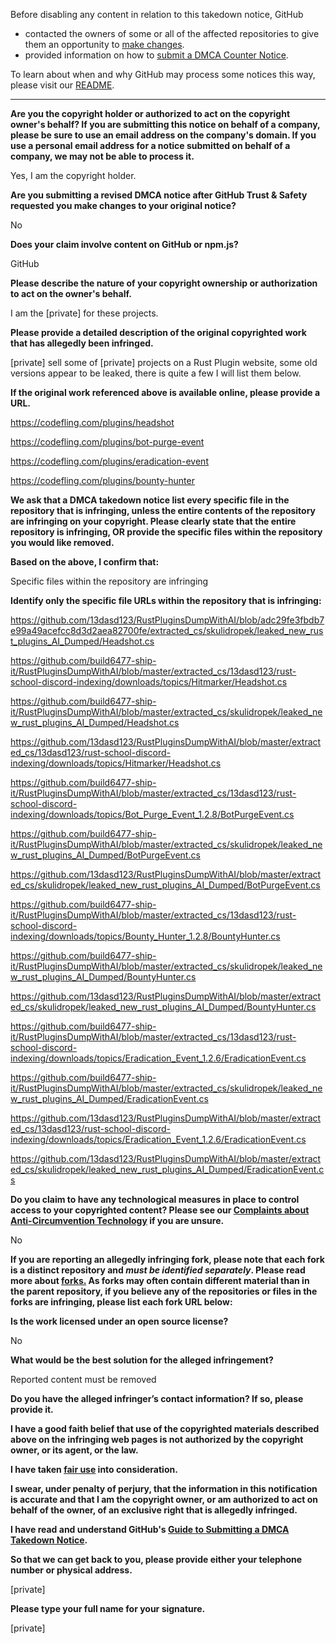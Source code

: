Before disabling any content in relation to this takedown notice, GitHub
- contacted the owners of some or all of the affected repositories to give them an opportunity to [make changes](https://docs.github.com/en/github/site-policy/dmca-takedown-policy#a-how-does-this-actually-work).
- provided information on how to [submit a DMCA Counter Notice](https://docs.github.com/en/articles/guide-to-submitting-a-dmca-counter-notice).

To learn about when and why GitHub may process some notices this way, please visit our [README](https://github.com/github/dmca/blob/master/README.md#anatomy-of-a-takedown-notice).

---

**Are you the copyright holder or authorized to act on the copyright owner's behalf? If you are submitting this notice on behalf of a company, please be sure to use an email address on the company's domain. If you use a personal email address for a notice submitted on behalf of a company, we may not be able to process it.**

Yes, I am the copyright holder.

**Are you submitting a revised DMCA notice after GitHub Trust & Safety requested you make changes to your original notice?**

No

**Does your claim involve content on GitHub or npm.js?**

GitHub

**Please describe the nature of your copyright ownership or authorization to act on the owner's behalf.**

I am the [private] for these projects.

**Please provide a detailed description of the original copyrighted work that has allegedly been infringed.**

[private] sell some of [private] projects on a Rust Plugin website, some old versions appear to be leaked, there is quite a few I will list them below.

**If the original work referenced above is available online, please provide a URL.**

https://codefling.com/plugins/headshot

https://codefling.com/plugins/bot-purge-event

https://codefling.com/plugins/eradication-event

https://codefling.com/plugins/bounty-hunter

**We ask that a DMCA takedown notice list every specific file in the repository that is infringing, unless the entire contents of the repository are infringing on your copyright. Please clearly state that the entire repository is infringing, OR provide the specific files within the repository you would like removed.**

**Based on the above, I confirm that:**

Specific files within the repository are infringing

**Identify only the specific file URLs within the repository that is infringing:**

https://github.com/13dasd123/RustPluginsDumpWithAI/blob/adc29fe3fbdb7e99a49acefcc8d3d2aea82700fe/extracted_cs/skulidropek/leaked_new_rust_plugins_AI_Dumped/Headshot.cs

https://github.com/build6477-ship-it/RustPluginsDumpWithAI/blob/master/extracted_cs/13dasd123/rust-school-discord-indexing/downloads/topics/Hitmarker/Headshot.cs

https://github.com/build6477-ship-it/RustPluginsDumpWithAI/blob/master/extracted_cs/skulidropek/leaked_new_rust_plugins_AI_Dumped/Headshot.cs

https://github.com/13dasd123/RustPluginsDumpWithAI/blob/master/extracted_cs/13dasd123/rust-school-discord-indexing/downloads/topics/Hitmarker/Headshot.cs

https://github.com/build6477-ship-it/RustPluginsDumpWithAI/blob/master/extracted_cs/13dasd123/rust-school-discord-indexing/downloads/topics/Bot_Purge_Event_1.2.8/BotPurgeEvent.cs

https://github.com/build6477-ship-it/RustPluginsDumpWithAI/blob/master/extracted_cs/skulidropek/leaked_new_rust_plugins_AI_Dumped/BotPurgeEvent.cs

https://github.com/13dasd123/RustPluginsDumpWithAI/blob/master/extracted_cs/skulidropek/leaked_new_rust_plugins_AI_Dumped/BotPurgeEvent.cs

https://github.com/build6477-ship-it/RustPluginsDumpWithAI/blob/master/extracted_cs/13dasd123/rust-school-discord-indexing/downloads/topics/Bounty_Hunter_1.2.8/BountyHunter.cs

https://github.com/build6477-ship-it/RustPluginsDumpWithAI/blob/master/extracted_cs/skulidropek/leaked_new_rust_plugins_AI_Dumped/BountyHunter.cs

https://github.com/13dasd123/RustPluginsDumpWithAI/blob/master/extracted_cs/skulidropek/leaked_new_rust_plugins_AI_Dumped/BountyHunter.cs

https://github.com/build6477-ship-it/RustPluginsDumpWithAI/blob/master/extracted_cs/13dasd123/rust-school-discord-indexing/downloads/topics/Eradication_Event_1.2.6/EradicationEvent.cs

https://github.com/build6477-ship-it/RustPluginsDumpWithAI/blob/master/extracted_cs/skulidropek/leaked_new_rust_plugins_AI_Dumped/EradicationEvent.cs

https://github.com/13dasd123/RustPluginsDumpWithAI/blob/master/extracted_cs/13dasd123/rust-school-discord-indexing/downloads/topics/Eradication_Event_1.2.6/EradicationEvent.cs

https://github.com/13dasd123/RustPluginsDumpWithAI/blob/master/extracted_cs/skulidropek/leaked_new_rust_plugins_AI_Dumped/EradicationEvent.cs

**Do you claim to have any technological measures in place to control access to your copyrighted content? Please see our <a href="https://docs.github.com/articles/guide-to-submitting-a-dmca-takedown-notice#complaints-about-anti-circumvention-technology">Complaints about Anti-Circumvention Technology</a> if you are unsure.**

No

**If you are reporting an allegedly infringing fork, please note that each fork is a distinct repository and <i>must be identified separately</i>. Please read more about <a href="https://docs.github.com/articles/dmca-takedown-policy#b-what-about-forks-or-whats-a-fork">forks.</a> As forks may often contain different material than in the parent repository, if you believe any of the repositories or files in the forks are infringing, please list each fork URL below:**

**Is the work licensed under an open source license?**

No

**What would be the best solution for the alleged infringement?**

Reported content must be removed

**Do you have the alleged infringer’s contact information? If so, please provide it.**

**I have a good faith belief that use of the copyrighted materials described above on the infringing web pages is not authorized by the copyright owner, or its agent, or the law.**

**I have taken <a href="https://www.lumendatabase.org/topics/22">fair use</a> into consideration.**

**I swear, under penalty of perjury, that the information in this notification is accurate and that I am the copyright owner, or am authorized to act on behalf of the owner, of an exclusive right that is allegedly infringed.**

**I have read and understand GitHub's <a href="https://docs.github.com/articles/guide-to-submitting-a-dmca-takedown-notice/">Guide to Submitting a DMCA Takedown Notice</a>.**

**So that we can get back to you, please provide either your telephone number or physical address.**

[private]

**Please type your full name for your signature.**

[private]
